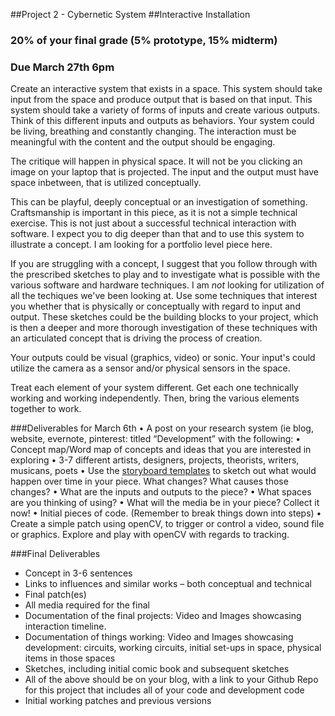 ##Project 2 - Cybernetic System
##Interactive Installation

### 20% of your final grade (5% prototype, 15% midterm)
### Due March 27th  6pm

Create an interactive system that exists in a space. This system should take input from the space and produce output that is based on that input. This system should take a variety of forms of inputs and create various outputs. Think of this different inputs and outputs as behaviors. Your system could be living, breathing and constantly changing. The interaction must be meaningful with the content and the output should be engaging.


The critique will happen in physical space. It will not be you clicking an image on your laptop that is projected. The input and the output must have space inbetween, that is utilized conceptually.


This can be playful, deeply conceptual or an investigation of something. Craftsmanship is important in this piece, as it is not a simple technical exercise. This is not just about a successful technical interaction with software. I expect you to dig deeper than that and to use this system to illustrate a concept. I am looking for a portfolio level piece here.


If you are struggling with a concept, I suggest that you follow through with the prescribed sketches to play and to investigate what is possible with the various software and hardware techniques. I am *not* looking for utilization of all the techiques we've been looking at. Use some techniques that interest you whether that is physically or conceptually with regard to input and output. These sketches could be the building blocks to your project, which is then a deeper and more thorough investigation of these techniques with an articulated concept that is driving the process of creation.

Your outputs could be visual (graphics, video) or sonic. Your input's could utilize the camera as a sensor and/or physical sensors in the space.

Treat each element of your system different. Get each one technically working and working independently. Then, bring the various elements together to work.


###Deliverables for March 6th
• A post on your research system (ie blog, website, evernote, pinterest: titled “Development” with the following:
• Concept map/Word map of concepts and ideas that you are interested in exploring
• 3-7 different artists, designers, projects, theorists, writers, musicans, poets
• Use the [storyboard templates](https://github.com/IDMNYU/DM-GY-9103-G-InteractiveInstallation-Bennett/tree/master/storyboardTemplates) to sketch out what would happen over time in your piece. What changes? What causes those changes? 
• What are the inputs and outputs to the piece?
• What spaces are you thinking of using?
• What will the media be in your piece? Collect it now!
• Initial pieces of code. (Remember to break things down into steps)
• Create a simple patch using openCV, to trigger or control a video, sound file or graphics. Explore and play with openCV with regards to tracking.


###Final Deliverables  
<ul>
<li>Concept in 3-6 sentences</li>
<li>Links to influences and similar works – both conceptual and technical</li>
<li>Final patch(es)</li>
<li>All media required for the final</li>
<li>Documentation of the final projects: Video and Images showcasing interaction timeline.</li>
<li>Documentation of things working: Video and Images showcasing development: circuits, working circuits, initial set-ups in space, physical items in those spaces </li>
<li>Sketches, including initial comic book and subsequent sketches</li>


<li> All of the above should be on your blog, with a link to your Github Repo for this project that includes all of your code and development code </li>


<li>Initial working patches and previous versions</li>


</ul>
